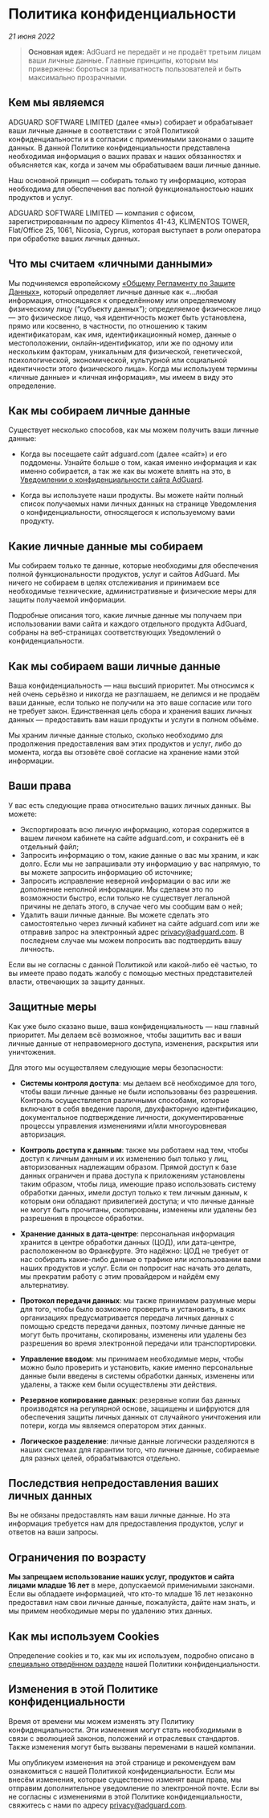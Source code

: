 # Политика конфиденциальности
*21 июня 2022*

> **Основная идея:** AdGuard не передаёт и не продаёт третьим лицам ваши личные данные. Главные принципы, которым мы привержены: бороться за приватность пользователей и быть максимально прозрачными.

## Кем мы являемся

ADGUARD SOFTWARE LIMITED (далее «мы») собирает и обрабатывает ваши личные данные в соответствии с этой Политикой конфиденциальности и в согласии с применимыми законами о защите данных. В данной Политике конфиденциальности представлена необходимая информация о ваших правах и наших обязанностях и объясняется как, когда и зачем мы обрабатываем ваши личные данные.

Наш основной принцип — собирать только ту информацию, которая необходима для обеспечения вас полной функциональностоью наших продуктов и услуг.

ADGUARD SOFTWARE LIMITED — компания с офисом, зарегистрированным по адресу Klimentos 41-43, KLIMENTOS TOWER, Flat/Office 25, 1061, Nicosia, Cyprus, которая выступает в роли оператора при обработке ваших личных данных.

## Что мы считаем «личными данными»

Мы подчиняемся европейскому [«Общему Регламенту по Защите Данных»](http://eur-lex.europa.eu/legal-content/EN/TXT/PDF/?uri=CELEX:32016R0679&from=EN), который определяет личные данные как «...любая информация, относящаяся к определённому или определяемому физическому лицу (“субъекту данных”); определяемое физическое лицо — это физическое лицо, чья идентичность может быть установлена, прямо или косвенно, в частности, по отношению к таким идентификаторам, как имя, идентификационный номер, данные о местоположении, онлайн-идентификатор, или же по одному или нескольким факторам, уникальным для физической, генетической, психологической, экономической, культурной или социальной идентичности этого физического лица». Когда мы используем термины «личные данные» и «личная информация», мы имеем в виду это определение. 

## Как мы собираем личные данные

Существует несколько способов, как мы можем получить ваши личные данные:

- Когда вы посещаете сайт adguard.com (далее «сайт») и его поддомены. Узнайте больше о том, какая именно информация и как именно собирается, а так же как вы можете влиять на это, в [Уведомлении о конфиденциальности сайта AdGuard](https://adguard.com/privacy/website.html).

- Когда вы используете наши продукты. Вы можете найти полный список получаемых нами личных данных на странице Уведомления о конфиденциальности, относящегося к используемому вами продукту. 

## Какие личные данные мы собираем

Мы собираем только те данные, которые необходимы для обеспечения полной функциональности продуктов, услуг и сайтов AdGuard. Мы ничего не собираем в целях отслеживания и принимаем все необходимые технические, административные и физические меры для защиты получаемой информации.

Подробные описания того, какие личные данные мы получаем при использовании вами сайта и каждого отдельного продукта AdGuard, собраны на веб-страницах соответствующих Уведомлений о конфиденциальности.

## Как мы собираем ваши личные данные

Ваша конфиденциальность — наш высший приоритет. Мы относимся к ней очень серьёзно и никогда не разглашаем, не делимся и не продаём ваши данные, если только не получили на это ваше согласие или того не требует закон. Единственная цель сбора и хранения ваших личных данных — предоставить вам наши продукты и услуги в полном объёме.

Мы храним личные данные столько, сколько необходимо для продолжения предоставления вам этих продуктов и услуг, либо до момента, когда вы отзовёте своё согласие на хранение нами этой информации.

## Ваши права

У вас есть следующие права относительно ваших личных данных. Вы можете:

- Экспортировать всю личную информацию, которая содержится в вашем личном кабинете на сайте adguard.com, и сохранить её в отдельный файл;
- Запросить информацию о том, какие данные о вас мы храним, и как долго. Если мы не запрашивали эту информацию у вас напрямую, то вы можете запросить информацию об источнике;
- Запросить исправление неверной информации о вас или же дополнение неполной информации. Мы сделаем это по возможности быстро, если только не существует легальной причины не делать этого, в случае чего мы сообщим вам о ней;  
- Удалить ваши личные данные. Вы можете сделать это самостоятельно через личный кабинет на сайте adguard.com или же отправив запрос на электронный адрес privacy@adguard.com. В последнем случае мы можем попросить вас подтвердить вашу личность.

Если вы не согласны с данной Политикой или какой-либо её частью, то вы имеете право подать жалобу с помощью местных представителей власти, отвечающих за защиту данных.

## Защитные меры

Как уже было сказано выше, ваша конфиденциальность — наш главный приоритет. Мы делаем всё возможное, чтобы защитить вас и ваши личные данные от неправомерного доступа, изменения, раскрытия или уничтожения.

Для этого мы осуществляем следующие меры безопасности:

- **Системы контроля доступа**: мы делаем всё необходимое для того, чтобы ваши личные данные не были использованы без разрешения. Контроль осуществляется различными способами, которые включают в себя введение пароля, двухфакторную идентификацию, документальное подтверждение личности, документированные процессы управления изменениями и/или многоуровневая авторизация.

- **Контроль доступа к данным**: также мы работаем над тем, чтобы доступ к личным данным и их изменению был только у лиц, авторизованных надлежащим образом. Прямой доступ к базе данных ограничен и права доступа к приложениям установлены таким образом, чтобы лица, имеющие право использовать систему обработки данных, имели доступ только к тем личным данным, к которым они обладают привилегией доступа; и что личные данные не могут быть прочитаны, скопированы, изменены или удалены без разрешения в процессе обработки.

- **Хранение данных в дата-центре**: персональная информация хранится в центре обработки данных (ЦОД), или дата-центре, расположенном во Франкфурте. Это надёжно: ЦОД не требует от нас собирать какие-либо данные о трафике или использовании вами наших продуктов и услуг. Если он попросит нас начать это делать, мы прекратим работу с этим провайдером и найдём ему альтернативу. 

- **Протокол передачи данных**: мы также принимаем разумные меры для того, чтобы было возможно проверить и установить, в каких организациях предусматривается передача личных данных с помощью средств передачи данных, поэтому личные данные не могут быть прочитаны, скопированы, изменены или удалены без разрешения во время электронной передачи или транспортировки.

- **Управление вводом**: мы принимаем необходимые меры, чтобы можно было проверить и установить, какие именно персональные данные были введены в системы обработки данных, изменены или удалены, а также кем были осуществлены эти действия.

- **Резервное копирование данных**: резервные копии баз данных производятся на регулярной основе, защищены и шифруются для обеспечения защиты личных данных от случайного уничтожения или потери, когда мы являемся оператором этих данных.

- **Логическое разделение**: личные данные логически разделяются в наших системах для гарантии того, что личные данные, собираемые для разных целей, обрабатываются отдельно.

## Последствия непредоставления ваших личных данных

Вы не обязаны предоставлять нам ваши личные данные. Но эта информация требуется нам для предоставления продуктов, услуг и ответов на ваши запросы.

## Ограничения по возрасту

__Мы запрещаем использование наших услуг, продуктов и сайта лицами младше 16 лет__ в мере, допускаемой применимыми законами. Если вы обладаете информацией, что кто-то младше 16 лет незаконно предоставил нам свои личные данные, пожалуйста, дайте нам знать, и мы примем необходимые меры по удалению этих данных.

## Как мы используем Cookies

Определение cookies и то, как мы их используем, подробно описано в [специально отведённом разделе](https://adguard.com/privacy/website.html#anchor-1) нашей Политики конфиденциальности.

## Изменения в этой Политике конфиденциальности

Время от времени мы можем изменять эту Политику конфиденциальности. Эти изменения могут стать необходимыми в связи с эволюцией законов, положений и отраслевых стандартов. Также изменения могут быть вызваны переменами в нашей компании.

Мы опубликуем изменения на этой странице и рекомендуем вам ознакомиться с нашей Политикой конфиденциальности. Если мы внесём изменения, которые существенно изменят ваши права, мы отправим дополнительное уведомление по электронной почте. Если вы не согласны с изменениями в этой Политике конфиденциальности, свяжитесь с нами по адресу privacy@adguard.com.
